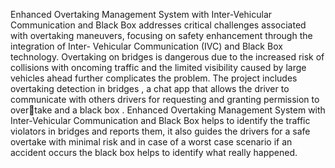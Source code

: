 Enhanced Overtaking Management System with Inter-Vehicular Communication and Black Box addresses critical challenges associated with overtaking maneuvers, focusing on safety enhancement through the integration of Inter- Vehicular Communication (IVC) and Black Box technology. Overtaking on bridges is dangerous due to the increased risk of collisions with oncoming traffic and the limited visibility caused by large vehicles ahead further complicates the problem.
The project includes overtaking detection in bridges , a chat app that allows the driver to communicate with others drivers for requesting and granting permission to overtake and a black box . Enhanced Overtaking Management System with Inter-Vehicular Communication and Black Box helps to identify the traffic violators in bridges and reports them, it also guides the drivers for a safe overtake with minimal risk and in case of a worst case scenario if an accident occurs the black box helps to identify what really happened.
